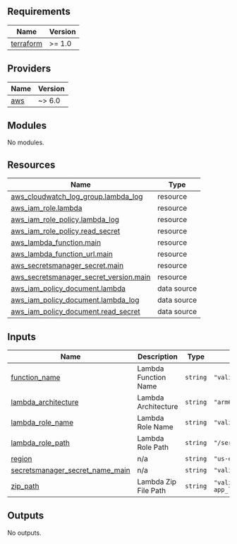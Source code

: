 <!-- BEGIN_TF_DOCS -->
## Requirements

| Name | Version |
|------|---------|
| <a name="requirement_terraform"></a> [terraform](#requirement\_terraform) | >= 1.0 |

## Providers

| Name | Version |
|------|---------|
| <a name="provider_aws"></a> [aws](#provider\_aws) | ~> 6.0 |

## Modules

No modules.

## Resources

| Name | Type |
|------|------|
| [aws_cloudwatch_log_group.lambda_log](https://registry.terraform.io/providers/hashicorp/aws/latest/docs/resources/cloudwatch_log_group) | resource |
| [aws_iam_role.lambda](https://registry.terraform.io/providers/hashicorp/aws/latest/docs/resources/iam_role) | resource |
| [aws_iam_role_policy.lambda_log](https://registry.terraform.io/providers/hashicorp/aws/latest/docs/resources/iam_role_policy) | resource |
| [aws_iam_role_policy.read_secret](https://registry.terraform.io/providers/hashicorp/aws/latest/docs/resources/iam_role_policy) | resource |
| [aws_lambda_function.main](https://registry.terraform.io/providers/hashicorp/aws/latest/docs/resources/lambda_function) | resource |
| [aws_lambda_function_url.main](https://registry.terraform.io/providers/hashicorp/aws/latest/docs/resources/lambda_function_url) | resource |
| [aws_secretsmanager_secret.main](https://registry.terraform.io/providers/hashicorp/aws/latest/docs/resources/secretsmanager_secret) | resource |
| [aws_secretsmanager_secret_version.main](https://registry.terraform.io/providers/hashicorp/aws/latest/docs/resources/secretsmanager_secret_version) | resource |
| [aws_iam_policy_document.lambda](https://registry.terraform.io/providers/hashicorp/aws/latest/docs/data-sources/iam_policy_document) | data source |
| [aws_iam_policy_document.lambda_log](https://registry.terraform.io/providers/hashicorp/aws/latest/docs/data-sources/iam_policy_document) | data source |
| [aws_iam_policy_document.read_secret](https://registry.terraform.io/providers/hashicorp/aws/latest/docs/data-sources/iam_policy_document) | data source |

## Inputs

| Name | Description | Type | Default | Required |
|------|-------------|------|---------|:--------:|
| <a name="input_function_name"></a> [function\_name](#input\_function\_name) | Lambda Function Name | `string` | `"validate-pr-review-app"` | no |
| <a name="input_lambda_architecture"></a> [lambda\_architecture](#input\_lambda\_architecture) | Lambda Architecture | `string` | `"arm64"` | no |
| <a name="input_lambda_role_name"></a> [lambda\_role\_name](#input\_lambda\_role\_name) | Lambda Role Name | `string` | `"validate-pr-review-app"` | no |
| <a name="input_lambda_role_path"></a> [lambda\_role\_path](#input\_lambda\_role\_path) | Lambda Role Path | `string` | `"/service-role/"` | no |
| <a name="input_region"></a> [region](#input\_region) | n/a | `string` | `"us-east-1"` | no |
| <a name="input_secretsmanager_secret_name_main"></a> [secretsmanager\_secret\_name\_main](#input\_secretsmanager\_secret\_name\_main) | n/a | `string` | `"validate-pr-review-app"` | no |
| <a name="input_zip_path"></a> [zip\_path](#input\_zip\_path) | Lambda Zip File Path | `string` | `"validate-pr-review-app_lambda_linux_arm64.zip"` | no |

## Outputs

No outputs.
<!-- END_TF_DOCS -->
